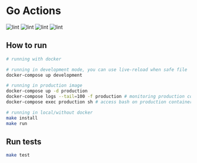 # Go Actions

![lint](https://github.com/arifseft/go-actions/workflows/lint/badge.svg?branch=master)
![lint](https://github.com/arifseft/go-actions/workflows/test/badge.svg?branch=master)
![lint](https://github.com/arifseft/go-actions/workflows/build/badge.svg?branch=master)
![lint](https://github.com/arifseft/go-actions/workflows/coverage/badge.svg?branch=master)

## How to run

```bash
# running with docker

# running in development mode, you can use live-reload when safe file
docker-compose up development

# running in production image
docker-compose up -d production
docker-compose logs --tail=100 -f production # monitoring production container
docker-compose exec production sh # access bash on production container
```

```bash
# running in local/without docker
make install
make run
```

## Run tests

```bash
make test
```
